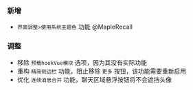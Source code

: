 ### 新增

- `界面调整>使用系统主题色` 功能 @MapleRecall

### 调整

- 移除 `预载hookVue模块` 选项，因为其没有实际功能
- 重构 `精简侧边栏` 功能，阻止移除 `更多` 按钮，该功能需要重新启用
- 优化 `连续消息合并` 功能，聊天区域悬浮按钮将不会遮挡头像
